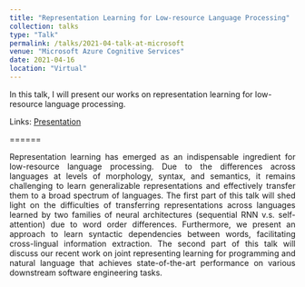 ```yaml
---
title: "Representation Learning for Low-resource Language Processing"
collection: talks
type: "Talk"
permalink: /talks/2021-04-talk-at-microsoft
venue: "Microsoft Azure Cognitive Services"
date: 2021-04-16
location: "Virtual"
---
```


In this talk, I will present our works on representation learning for low-resource language processing.

Links: [Presentation](https://drive.google.com/file/d/15fp-9cpihcqfJSz6NR1hfba3BVR3tGot)

======

<p align="justify">
  Representation learning has emerged as an indispensable ingredient for low-resource language processing. Due to the differences across languages at levels of 
  morphology, syntax, and semantics, it remains challenging to learn generalizable representations and effectively transfer them to a broad spectrum of languages. 
  The first part of this talk will shed light on the difficulties of transferring representations across languages learned by two families of neural architectures 
  (sequential RNN v.s. self-attention) due to word order differences. Furthermore, we present an approach to learn syntactic dependencies between words, 
  facilitating cross-lingual information extraction. The second part of this talk will discuss our recent work on joint representing learning for programming and 
  natural language that achieves state-of-the-art performance on various downstream software engineering tasks.
</p>

